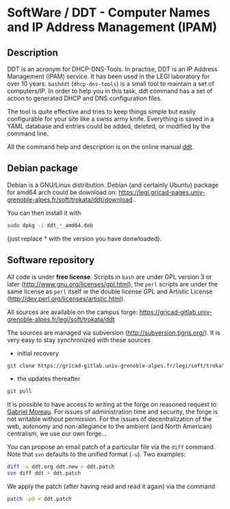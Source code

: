 # SoftWare / DDT - Computer Names and IP Address Management (IPAM)

## Description

DDT is an acronym for DHCP-DNS-Tools.
In practise, DDT is an IP Address Management (IPAM) service.
It has been used in the LEGI laboratory for over 10 years.
```bashddt``` (```dhcp-dns-tools```) is a small tool to maintain a set of computers/IP.
In order to help you in this task, ddt command has a set of action
to generated DHCP and DNS configuration files.

The tool is quite effective and tries to keep things simple
but easily configurable for your site like a swiss army knife.
Everything is saved in a YAML database
and entries could be added, deleted, or modified by the command line.

All the command help and description is on the online manual
[ddt](https://legi.gricad-pages.univ-grenoble-alpes.fr/soft/trokata/ddt/).

## Debian package

Debian is a GNU/Linux distribution.
Debian (and certainly Ubuntu) package for amd64 arch could be download on: https://legi.gricad-pages.univ-grenoble-alpes.fr/soft/trokata/ddt/download..

You can then install it with

```bash
sudo dpkg -i ddt_*_amd64.deb
```
(just replace * with the version you have donwloaded).


## Software repository

All code is under **free license**.
Scripts in `bash` are under GPL version 3 or later (http://www.gnu.org/licenses/gpl.html),
the `perl` scripts are under the same license as `perl` itself ie the double license GPL and Artistic License (http://dev.perl.org/licenses/artistic.html).

All sources are available on the campus forge: https://gricad-gitlab.univ-grenoble-alpes.fr/legi/soft/trokata/ddt

The sources are managed via subversion (http://subversion.tigris.org/).
It is very easy to stay synchronized with these sources

 * initial recovery
```bash
git clone https://gricad-gitlab.univ-grenoble-alpes.fr/legi/soft/trokata/ddt
```
 * the updates thereafter
```bash
git pull
```

It is possible to have access to writing at the forge on reasoned request to [Gabriel Moreau](mailto:Gabriel.Moreau__AT__legi.grenoble-inp.fr).
For issues of administration time and security, the forge is not writable without permission.
For the issues of decentralization of the web, autonomy and non-allegiance to the ambient (and North American) centralism, we use our own forge...

You can propose an email patch of a particular file via the `diff` command.
Note that `svn` defaults to the unified format (`-u`).
Two examples:
```bash
diff -u ddt.org ddt.new > ddt.patch
svn diff ddt > ddt.patch
```
We apply the patch (after having read and read it again) via the command
```bash
patch -p0 < ddt.patch
```
